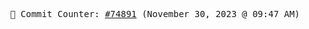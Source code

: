 <p align="center">
    <samp>
        📮 Commit Counter: <a href="https://github.com/Javascript-void0/Javascript-void0/commits/main">#74891</a> (November 30, 2023 @ 09:47 AM)
    </samp>
</p>